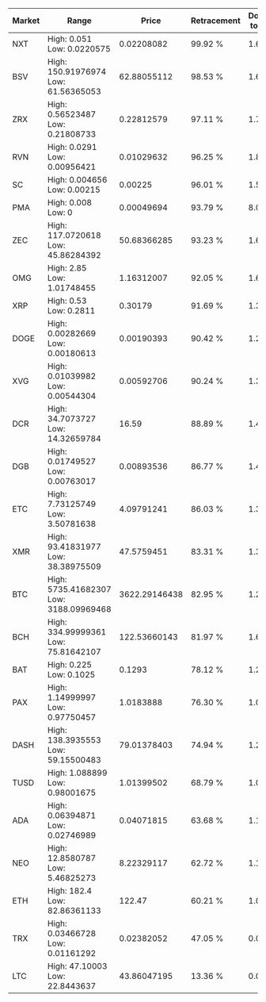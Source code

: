 | Market | Range | Price| Retracement | Doubles to 50% |
| --- | --- | --- | --- | --- |
| NXT | High: 0.051<br />Low: 0.0220575 | 0.02208082 | 99.92 % | 1.65 |
| BSV | High: 150.91976974<br />Low: 61.56365053 | 62.88055112 | 98.53 % | 1.69 |
| ZRX | High: 0.56523487<br />Low: 0.21808733 | 0.22812579 | 97.11 % | 1.72 |
| RVN | High: 0.0291<br />Low: 0.00956421 | 0.01029632 | 96.25 % | 1.88 |
| SC | High: 0.004656<br />Low: 0.00215 | 0.00225 | 96.01 % | 1.51 |
| PMA | High: 0.008<br />Low: 0 | 0.00049694 | 93.79 % | 8.05 |
| ZEC | High: 117.0720618<br />Low: 45.86284392 | 50.68366285 | 93.23 % | 1.61 |
| OMG | High: 2.85<br />Low: 1.01748455 | 1.16312007 | 92.05 % | 1.66 |
| XRP | High: 0.53<br />Low: 0.2811 | 0.30179 | 91.69 % | 1.34 |
| DOGE | High: 0.00282669<br />Low: 0.00180613 | 0.00190393 | 90.42 % | 1.22 |
| XVG | High: 0.01039982<br />Low: 0.00544304 | 0.00592706 | 90.24 % | 1.34 |
| DCR | High: 34.7073727<br />Low: 14.32659784 | 16.59 | 88.89 % | 1.48 |
| DGB | High: 0.01749527<br />Low: 0.00763017 | 0.00893536 | 86.77 % | 1.41 |
| ETC | High: 7.73125749<br />Low: 3.50781638 | 4.09791241 | 86.03 % | 1.37 |
| XMR | High: 93.41831977<br />Low: 38.38975509 | 47.5759451 | 83.31 % | 1.39 |
| BTC | High: 5735.41682307<br />Low: 3188.09969468 | 3622.29146438 | 82.95 % | 1.23 |
| BCH | High: 334.99999361<br />Low: 75.81642107 | 122.53660143 | 81.97 % | 1.68 |
| BAT | High: 0.225<br />Low: 0.1025 | 0.1293 | 78.12 % | 1.27 |
| PAX | High: 1.14999997<br />Low: 0.97750457 | 1.0183888 | 76.30 % | 1.04 |
| DASH | High: 138.3935553<br />Low: 59.15500483 | 79.01378403 | 74.94 % | 1.25 |
| TUSD | High: 1.088899<br />Low: 0.98001675 | 1.01399502 | 68.79 % | 1.02 |
| ADA | High: 0.06394871<br />Low: 0.02746989 | 0.04071815 | 63.68 % | 1.12 |
| NEO | High: 12.8580787<br />Low: 5.46825273 | 8.22329117 | 62.72 % | 1.11 |
| ETH | High: 182.4<br />Low: 82.86361133 | 122.47 | 60.21 % | 1.08 |
| TRX | High: 0.03466728<br />Low: 0.01161292 | 0.02382052 | 47.05 % | 0.00 |
| LTC | High: 47.10003<br />Low: 22.8443637 | 43.86047195 | 13.36 % | 0.00 |

